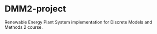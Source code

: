 # DMM2-project
Renewable Energy Plant System implementation for Discrete Models and Methods 2 course.
